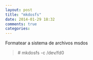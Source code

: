 ```yaml
---
layout: post
title: "mkdosfs"
date: 2014-01-29 18:32
comments: true
categories: 
---
```

Formatear a sistema de archivos msdos

>\# mkdosfs -c /dev/fd0 

